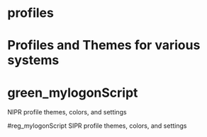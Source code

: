 # profiles
# Profiles and Themes for various systems

# green_mylogonScript
NIPR profile themes, colors, and settings

#reg_mylogonScript
SIPR profile themes, colors, and settings
